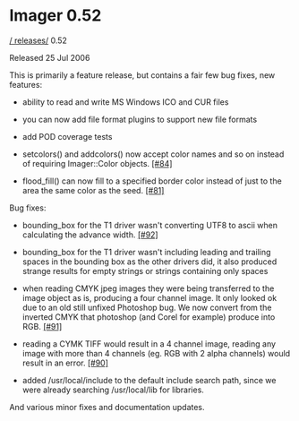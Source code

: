 # Imager 0.52

[ / ](..) [releases/](./) 0.52

Released 25 Jul 2006

This is primarily a feature release, but contains a fair few bug fixes, new features:

 - ability to read and write MS Windows ICO and CUR files

 - you can now add file format plugins to support new file formats

 - add POD coverage tests

 - setcolors() and addcolors() now accept color names and so on instead of requiring Imager::Color objects. [[#84]](https://github.com/tonycoz/imager/issues/84)

 - flood_fill() can now fill to a specified border color instead of just to the area the same color as the seed. [[#81]](https://github.com/tonycoz/imager/issues/81)

Bug fixes:

 - bounding_box for the T1 driver wasn't converting UTF8 to ascii when calculating the advance width. [[#92]](https://github.com/tonycoz/imager/issues/92)

 - bounding_box for the T1 driver wasn't including leading and trailing spaces in the bounding box as the other drivers did, it also produced strange results for empty strings or strings containing only spaces

 - when reading CMYK jpeg images they were being transferred to the image object as is, producing a four channel image. It only looked ok due to an old still unfixed Photoshop bug. We now convert from the inverted CMYK that photoshop (and Corel for example) produce into RGB. [[#91]](https://github.com/tonycoz/imager/issues/91)

 - reading a CYMK TIFF would result in a 4 channel image, reading any image with more than 4 channels (eg. RGB with 2 alpha channels) would result in an error. [[#90]](https://github.com/tonycoz/imager/issues/90)

 - added /usr/local/include to the default include search path, since we were already searching /usr/local/lib for libraries.

And various minor fixes and documentation updates.
